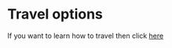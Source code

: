 # Travel options

If you want to learn how to travel then click [here](https://klevodev.github.io/6-travel/)